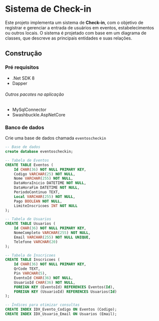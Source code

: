 # Sistema de Check-in

Este projeto implementa um sistema de **Check-in**, com o objetivo de registrar e gerenciar a entrada de usuários em eventos, estabelecimentos ou outros locais. O sistema é projetado com base em um diagrama de classes, que descreve as principais entidades e suas relações.

## Construção

### Pré requisitos
* .Net SDK 8
* Dapper

###### Outros pacotes na aplicação
* MySqlConnector
* Swashbuckle.AspNetCore

### Banco de dados

Crie uma base de dados chamada `eventoscheckin`
~~~sql
-- Base de dados
create database eventoscheckin;

-- Tabela de Eventos
CREATE TABLE Eventos (
    Id CHAR(36) NOT NULL PRIMARY KEY,
    Codigo VARCHAR(25) NOT NULL,
    Nome VARCHAR(255) NOT NULL,
    DataHoraInicio DATETIME NOT NULL,
    DataHoraFim DATETIME NOT NULL,
    PeriodoContinuo TEXT,
    Local VARCHAR(255) NOT NULL,
    Pago BOOLEAN NOT NULL,
    LimiteInscricoes INT NOT NULL
);

-- Tabela de Usuarios
CREATE TABLE Usuarios (
    Id CHAR(36) NOT NULL PRIMARY KEY,
    NomeCompleto VARCHAR(255) NOT NULL,
    Email VARCHAR(255) NOT NULL UNIQUE,
    Telefone VARCHAR(20)
);

-- Tabela de Inscricoes
CREATE TABLE Inscricoes (
    Id CHAR(36) NOT NULL PRIMARY KEY,
    QrCode TEXT,
    Pin VARCHAR(5),
    EventoId CHAR(36) NOT NULL,
    UsuarioId CHAR(36) NOT NULL,
    FOREIGN KEY (EventoId) REFERENCES Eventos(Id),
    FOREIGN KEY (UsuarioId) REFERENCES Usuarios(Id)
);

-- Índices para otimizar consultas
CREATE INDEX IDX_Evento_Codigo ON Eventos (Codigo);
CREATE INDEX IDX_Usuario_Email ON Usuarios (Email);
~~~